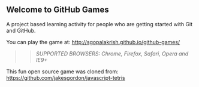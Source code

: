 ## Welcome to GitHub Games

A project based learning activity for people who are getting started with Git and GitHub.

You can play the game at: http://sgopalakrish.github.io/github-games/

>> _*SUPPORTED BROWSERS*: Chrome, Firefox, Safari, Opera and IE9+_

This fun open source game was cloned from: https://github.com/jakesgordon/javascript-tetris
